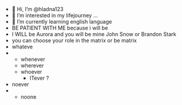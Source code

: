 - 👋 Hi, I’m @hladna123
- 👀 I’m interested in my lifejourney ...
- 🌱 I’m currently learning english language
- BE PATIENT WITH ME because i will be
- I WILL be Aurora and you will be mine John Snow or Brandon Stark
- you can choose your role in the matrix or be matrix
- whateve
- - whenever
  - wherever
  - whoever
    - ITever ? 
- noever
- - noone

<!---
hladna123/hladna123 is a ✨ special ✨ repository because its `README.md` (this file) appears on your GitHub profile.
You can click the Preview link to take a look at your changes.
--->
